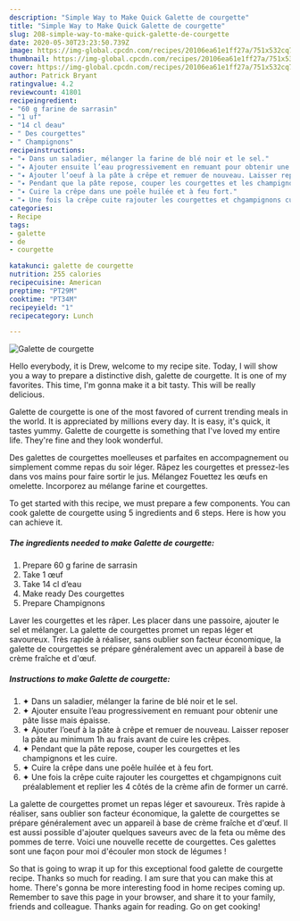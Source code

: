 ```yaml
---
description: "Simple Way to Make Quick Galette de courgette"
title: "Simple Way to Make Quick Galette de courgette"
slug: 208-simple-way-to-make-quick-galette-de-courgette
date: 2020-05-30T23:23:50.739Z
image: https://img-global.cpcdn.com/recipes/20106ea61e1ff27a/751x532cq70/galette-de-courgette-photo-principale-de-la-recette.jpg
thumbnail: https://img-global.cpcdn.com/recipes/20106ea61e1ff27a/751x532cq70/galette-de-courgette-photo-principale-de-la-recette.jpg
cover: https://img-global.cpcdn.com/recipes/20106ea61e1ff27a/751x532cq70/galette-de-courgette-photo-principale-de-la-recette.jpg
author: Patrick Bryant
ratingvalue: 4.2
reviewcount: 41801
recipeingredient:
- "60 g farine de sarrasin"
- "1 uf"
- "14 cl deau"
- " Des courgettes"
- " Champignons"
recipeinstructions:
- "✦ Dans un saladier, mélanger la farine de blé noir et le sel."
- "✦ Ajouter ensuite l’eau progressivement en remuant pour obtenir une pâte lisse mais épaisse."
- "✦ Ajouter l’oeuf à la pâte à crêpe et remuer de nouveau. Laisser reposer la pâte au minimum 1h au frais avant de cuire les crêpes."
- "✦ Pendant que la pâte repose, couper les courgettes et les champignons et les cuire."
- "✦ Cuire la crêpe dans une poêle huilée et à feu fort."
- "✦ Une fois la crêpe cuite rajouter les courgettes et chgampignons cuit préalablement et replier les 4 côtés de la crème afin de former un carré."
categories:
- Recipe
tags:
- galette
- de
- courgette

katakunci: galette de courgette 
nutrition: 255 calories
recipecuisine: American
preptime: "PT29M"
cooktime: "PT34M"
recipeyield: "1"
recipecategory: Lunch

---
```



![Galette de courgette](https://img-global.cpcdn.com/recipes/20106ea61e1ff27a/751x532cq70/galette-de-courgette-photo-principale-de-la-recette.jpg)

Hello everybody, it is Drew, welcome to my recipe site. Today, I will show you a way to prepare a distinctive dish, galette de courgette. It is one of my favorites. This time, I'm gonna make it a bit tasty. This will be really delicious.

Galette de courgette is one of the most favored of current trending meals in the world. It is appreciated by millions every day. It is easy, it's quick, it tastes yummy. Galette de courgette is something that I've loved my entire life. They're fine and they look wonderful.

Des galettes de courgettes moelleuses et parfaites en accompagnement ou simplement comme repas du soir léger. Râpez les courgettes et pressez-les dans vos mains pour faire sortir le jus. Mélangez Fouettez les œufs en omelette. Incorporez au mélange farine et courgettes.


To get started with this recipe, we must prepare a few components. You can cook galette de courgette using 5 ingredients and 6 steps. Here is how you can achieve it.

<!--inarticleads1-->

##### The ingredients needed to make Galette de courgette:

1. Prepare 60 g farine de sarrasin
1. Take 1 œuf
1. Take 14 cl d’eau
1. Make ready  Des courgettes
1. Prepare  Champignons


Laver les courgettes et les râper. Les placer dans une passoire, ajouter le sel et mélanger. La galette de courgettes promet un repas léger et savoureux. Très rapide à réaliser, sans oublier son facteur économique, la galette de courgettes se prépare généralement avec un appareil à base de crème fraîche et d&#39;œuf. 

<!--inarticleads2-->

##### Instructions to make Galette de courgette:

1. ✦ Dans un saladier, mélanger la farine de blé noir et le sel.
1. ✦ Ajouter ensuite l’eau progressivement en remuant pour obtenir une pâte lisse mais épaisse.
1. ✦ Ajouter l’oeuf à la pâte à crêpe et remuer de nouveau. Laisser reposer la pâte au minimum 1h au frais avant de cuire les crêpes.
1. ✦ Pendant que la pâte repose, couper les courgettes et les champignons et les cuire.
1. ✦ Cuire la crêpe dans une poêle huilée et à feu fort.
1. ✦ Une fois la crêpe cuite rajouter les courgettes et chgampignons cuit préalablement et replier les 4 côtés de la crème afin de former un carré.


La galette de courgettes promet un repas léger et savoureux. Très rapide à réaliser, sans oublier son facteur économique, la galette de courgettes se prépare généralement avec un appareil à base de crème fraîche et d&#39;œuf. Il est aussi possible d&#39;ajouter quelques saveurs avec de la feta ou même des pommes de terre. Voici une nouvelle recette de courgettes. Ces galettes sont une façon pour moi d&#39;écouler mon stock de légumes ! 

So that is going to wrap it up for this exceptional food galette de courgette recipe. Thanks so much for reading. I am sure that you can make this at home. There's gonna be more interesting food in home recipes coming up. Remember to save this page in your browser, and share it to your family, friends and colleague. Thanks again for reading. Go on get cooking!
